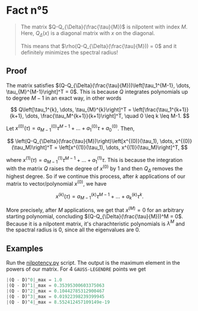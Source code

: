 # Fact n°5

> The matrix $Q-Q_{\Delta}(\frac{\tau}{M})$ is nilpotent with index $M$. Here, $Q_{\Delta}(x)$ is a diagonal matrix with $x$ on the diagonal. 
> 
> This means that $\rho(Q-Q_{\Delta}(\frac{\tau}{M})) = 0$ and it definitely minimizes the spectral radius!

## Proof
The matrix satisfies $(Q-Q_{\Delta}(\frac{\tau}{M}))\left[\tau_1^{M-1}, \dots, \tau_{M}^{M-1}\right]^T = 0$. 
This is because $Q$ integrates polynomials up to degree $M-1$ in an exact way, in other words

$$
Q\left[\tau_1^{k}, \dots, \tau_{M}^{k}\right]^T = \left[\frac{\tau_1^{k+1}}{k+1}, \dots, \frac{\tau_M^{k+1}}{k+1}\right]^T, \quad 0 \leq k \leq M-1.
$$

Let $x^{(0)}(\tau) = a_{M-1}^{(0)} \tau^{M-1} + \dots + a_1^{(0)}\tau +a_{0}^{(0)}$.
Then,

$$
\left(Q-Q_{\Delta}(\frac{\tau}{M})\right)\left[x^{(0)}(\tau_1), \dots, x^{(0)}(\tau_M)\right]^T = \left[x^{(1)}(\tau_1), \dots, x^{(1)}(\tau_M)\right]^T,
$$

where $x^{(1)}(\tau) = a_{M-1}^{(1)} \tau^{M-1} + \dots + a_1^{(1)}\tau$. This is because the integration with the matrix $Q$ raises the degree of $x^{(0)}$ by 1 and then $Q_{\Delta}$ removes the highest degree.
So if we continue this process, after $k$ applications of our matrix to vector/polynomial $x^{(0)}$, we have

$$
x^{(k)}(\tau) = a_{M-1}^{(k)} \tau^{M-1} + \dots + a_k^{(k)}\tau^k.
$$

More precisely, after $M$ applications, we get that $x^{(M)} = 0$ for an arbitrary starting polynomial, concluding $(Q-Q_{\Delta}(\frac{\tau}{M}))^M = 0$.
Because it is a nilpotent matrix, it's charachteristic polynomials is $\lambda^M$ and the spactral radius is 0, since all the eigenvalues are 0.

## Examples
Run the [nilpotency.py](../scripts/fact5/nilpotency.py) script. The output is the maximum element in the powers of our matrix.
For 4 `GAUSS-LEGENDRE` points we get

```python
|(Q - D)^0|_max = 1.0
|(Q - D)^1|_max = 0.35395300603375063
|(Q - D)^2|_max = 0.10442785312900467
|(Q - D)^3|_max = 0.01922398239399945
|(Q - D)^4|_max = 8.552412457109149e-19
```

